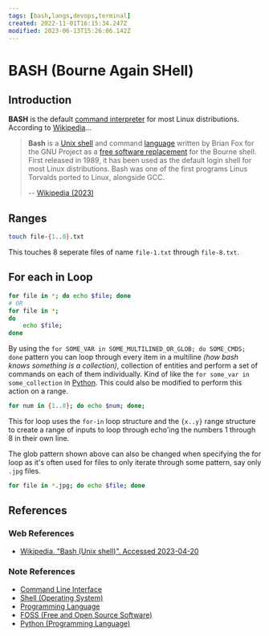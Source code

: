 ```yaml
---
tags: [bash,langs,devops,terminal]
created: 2022-11-01T16:15:34.247Z
modified: 2023-06-13T15:26:06.142Z
---
```

# BASH (Bourne Again SHell)

## Introduction

**BASH** is the default [command interpreter][-cli] for most Linux distributions.
According to [Wikipedia][wiki-bash]...

>**Bash** is a [Unix shell][-shell] and command [language][-lang] written by
>Brian Fox for the GNU Project as a [free software replacement][-foss] for
>the Bourne shell.
>First released in 1989, it has been used as the default login shell for
>most Linux distributions.
>Bash was one of the first programs Linus Torvalds ported to Linux, alongside GCC.
>
>-- [Wikipedia (2023)][wiki-bash]

## Ranges

```bash
touch file-{1..8}.txt
```

This touches 8 seperate files of name `file-1.txt` through `file-8.txt`.

## For each in Loop

```bash
for file in *; do echo $file; done
# OR
for file in *;
do
    echo $file;
done
```

By using the
`for SOME_VAR in SOME_MULTILINED_OR_GLOB; do SOME_CMDS; done`
pattern you can loop through every item in
a multiline *(how bash knows something is a collection)*,
collection of entities and perform a set of commands on each of them individually.
Kind of like the `for some_var in some_collection` in [Python][-py].
This could also be modified to perform this action on a range.

```bash
for num in {1..8}; do echo $num; done;
```

This for loop uses the `for-in` loop structure and
the `{x..y}` range structure to create a range of inputs to
loop through echo'ing the numbers 1 through 8 in their own line.

The glob pattern shown above can also be changed when
specifying the for loop as it's often used for files to
only iterate through some pattern, say only `.jpg` files.

```bash
for file in *.jpg; do echo $file; done
```

## References

### Web References

* [Wikipedia. "Bash (Unix shell)". Accessed 2023-04-20][wiki-bash]

<!-- Hidden References -->
[wiki-bash]: https://en.wikipedia.org/wiki/Bash_(Unix_shell) "Wikipedia. 'Bash (Unix shell)'"

### Note References

* [Command Line Interface][-cli]
* [Shell (Operating System)][-shell]
* [Programming Language][-lang]
* [FOSS (Free and Open Source Software)][-foss]
* [Python (Programming Language)][-py]

<!-- Hidden References -->
[-cli]: cli.md "Command Line Interface"
[-shell]: os-shell.md "Shell (Operating System)"
[-lang]: programming-language.md "Programming Language"
[-foss]: foss.md "FOSS (Free and Open Source Software)"
[-py]: python.md "Python (Programming Language)"
